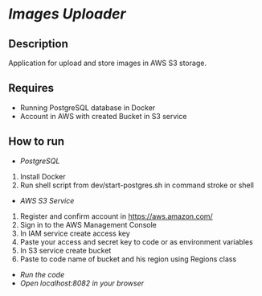 # *Images Uploader*
## Description
Application for upload and store images in AWS S3 storage.
## Requires
- Running PostgreSQL database in Docker
- Account in AWS with created Bucket in S3 service
## How to run
- *PostgreSQL*
1. Install Docker
2. Run shell script from dev/start-postgres.sh in command stroke or shell
- *AWS S3 Service*
1. Register and confirm account in https://aws.amazon.com/
2. Sign in to the AWS Management Console
3. In IAM service create access key
4. Paste your access and secret key to code or as environment variables
5. In S3 service create bucket 
6. Paste to code name of bucket and his region using Regions class
- *Run the code*
- *Open localhost:8082 in your browser*